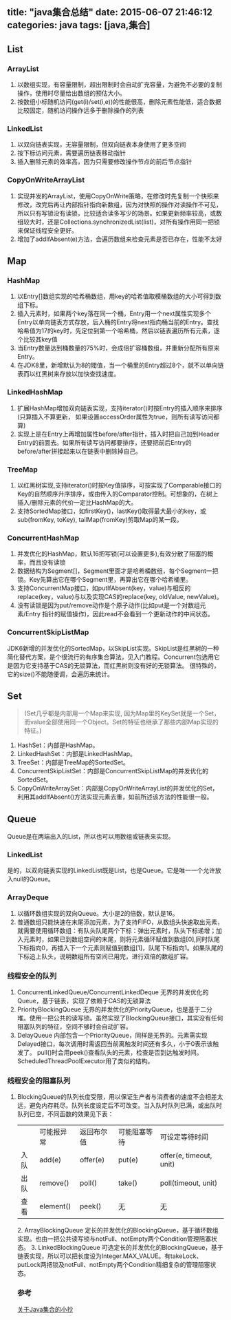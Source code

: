 title: "java集合总结"
date: 2015-06-07 21:46:12
categories: java
tags: [java,集合]
---

## List
### ArrayList

1. 以数组实现，有容量限制，超出限制时会自动扩充容量，为避免不必要的复制操作，使用时尽量给出数组的预估大小。
2. 按数组小标随机访问(get(i)/set(i,e))的性能很高，删除元素性能低，适合数据比较固定，随机访问操作远多于删除操作的列表

### LinkedList
1. 以双向链表实现，无容量限制，但双向链表本身使用了更多空间
2. 按下标访问元素，需要遍历链表移动指针
3. 插入删除元素的效率高，因为只需要修改操作节点的前后节点指针

### CopyOnWriteArrayList
1. 实现并发的ArrayList，使用CopyOnWrite策略，在修改时先复制一个快照来修改，改完后再让内部指针指向新数组，因为对快照的操作对读操作不可见，所以只有写锁没有读锁，比较适合读多写少的场景。如果更新频率较高，或数组较大时，还是Collections.synchronizedList(list)，对所有操作用同一把锁来保证线程安全更好。
2. 增加了addIfAbsent(e)方法，会遍历数组来检查元素是否已存在，性能不太好

## Map
### HashMap
1. 以Entry[]数组实现的哈希桶数组，用key的哈希值取模桶数组的大小可得到数组下标。
2. 插入元素时，如果两个key落在同一个桶，Entry用一个next属性实现多个Entry以单向链表方式存放，后入桶的Entry将next指向桶当前的Entry。查找哈希值为17的key时，先定位到第一个哈希桶，然后以链表遍历所有元素，逐个比较其key值
3. 当Entry数量达到桶数量的75%时，会成倍扩容桶数组，并重新分配所有原来Entry。
4. 在JDK8里，新增默认为8的閥值，当一个桶里的Entry超过8个，就不以单向链表而以红黑树来存放以加快查找速度。

### LinkedHashMap
1. 扩展HashMap增加双向链表实现，支持iterator()时按Entry的插入顺序来排序(只算插入不算更新， 如果设置accessOrder属性为true，则所有读写访问都算)
2. 实现上是在Entry上再增加属性before/after指针，插入时把自己加到Header Entry的前面去。如果所有读写访问都要排序，还要把前后Entry的before/after拼接起来以在链表中删除掉自己。

### TreeMap
1. 以红黑树实现,支持iterator()时按Key值排序，可按实现了Comparable接口的Key的自然顺序升序排序，或由传入的Comparator控制。可想象的，在树上插入/删除元素的代价一定比HashMap的大。
2. 支持SortedMap接口，如firstKey()，lastKey()取得最大最小的key，或sub(fromKey, toKey), tailMap(fromKey)剪取Map的某一段。

### ConcurrentHashMap
1. 并发优化的HashMap，默认16把写锁(可以设置更多),有效分散了阻塞的概率，而且没有读锁
2. 数据结构为Segment[]，Segment里面才是哈希桶数组，每个Segment一把锁。Key先算出它在哪个Segment里，再算出它在哪个哈希桶里。
3. 支持ConcurrentMap接口，如putIfAbsent(key，value)与相反的replace(key，value)与以及实现CAS的replace(key, oldValue, newValue)。
4. 没有读锁是因为put/remove动作是个原子动作(比如put是一个对数组元素/Entry 指针的赋值操作)，因此read不会看到一个更新动作的中间状态。

### ConcurrentSkipListMap
JDK6新增的并发优化的SortedMap，以SkipList实现。SkipList是红黑树的一种简化替代方案，是个很流行的有序集合算法，见入门教程。Concurrent包选用它是因为它支持基于CAS的无锁算法，而红黑树则没有好的无锁算法。
很特殊的，它的size()不能随便调，会遍历来统计。

## Set 
> (Set几乎都是内部用一个Map来实现, 因为Map里的KeySet就是一个Set，而value全部使用同一个Object。Set的特征也继承了那些内部Map实现的特征。)

1. HashSet：内部是HashMap。
2. LinkedHashSet：内部是LinkedHashMap。
3. TreeSet：内部是TreeMap的SortedSet。
4. ConcurrentSkipListSet：内部是ConcurrentSkipListMap的并发优化的SortedSet。
5. CopyOnWriteArraySet：内部是CopyOnWriteArrayList的并发优化的Set，利用其addIfAbsent()方法实现元素去重，如前所述该方法的性能很一般。

## Queue
Queue是在两端出入的List，所以也可以用数组或链表来实现。
### LinkedList
是的，以双向链表实现的LinkedList既是List，也是Queue。它是唯一一个允许放入null的Queue。

### ArrayDeque
1. 以循环数组实现的双向Queue。大小是2的倍数，默认是16。
2. 普通数组只能快速在末尾添加元素，为了支持FIFO，从数组头快速取出元素，就需要使用循环数组：有队头队尾两个下标：弹出元素时，队头下标递增；加入元素时，如果已到数组空间的末尾，则将元素循环赋值到数组[0],同时队尾下标指向0，再插入下一个元素则赋值到数组[1]，队尾下标指向1。如果队尾的下标追上队头，说明数组所有空间已用完，进行双倍的数组扩容。

### 线程安全的队列
1. ConcurrentLinkedQueue/ConcurrentLinkedDeque
无界的并发优化的Queue，基于链表，实现了依赖于CAS的无锁算法
2. PriorityBlockingQueue
无界的并发优化的PriorityQueue，也是基于二分堆。使用一把公共的读写锁。虽然实现了BlockingQueue接口，其实没有任何阻塞队列的特征，空间不够时会自动扩容。
3. DelayQueue
内部包含一个PriorityQueue，同样是无界的。元素需实现Delayed接口，每次调用时需返回当前离触发时间还有多久，小于0表示该触发了。
pull()时会用peek()查看队头的元素，检查是否到达触发时间。ScheduledThreadPoolExecutor用了类似的结构。

### 线程安全的阻塞队列
1. BlockingQueue的队列长度受限，用以保证生产者与消费者的速度不会相差太远，避免内存耗尽。队列长度设定后不可改变。当入队时队列已满，或出队时队列已空，不同函数的效果见下表：<table><tr><td></td><td>可能报异常</td><td>返回布尔值</td><td>可能阻塞等待</td>
<td>可设定等待时间</td></tr><tr><td>入队</td><td>add(e)</td><td>offer(e)</td><td>put(e)</td><td>offer(e, timeout, unit)</td></tr><tr><td>出队</td><td>remove()</td><td>poll()</td><td>take()</td><td>poll(timeout, unit)</td>
</tr><tr><td>查看</td><td>element()</td><td>peek()</td><td>无</td><td>无</td>
</tr></table>
2. ArrayBlockingQueue
定长的并发优化的BlockingQueue，基于循环数组实现。也由一把公共读写锁与notFull、notEmpty两个Condition管理阻塞状态。
3. LinkedBlockingQueue
可选定长的并发优化的BlockingQueue，基于链表实现，所以可以把长度设为Integer.MAX_VALUE。有takeLock、putLock两把锁及notFull、notEmpty两个Condition精细复杂的管理阻塞状态。

### 参考
[关于Java集合的小抄](http://calvin1978.blogcn.com/articles/collection.html)
